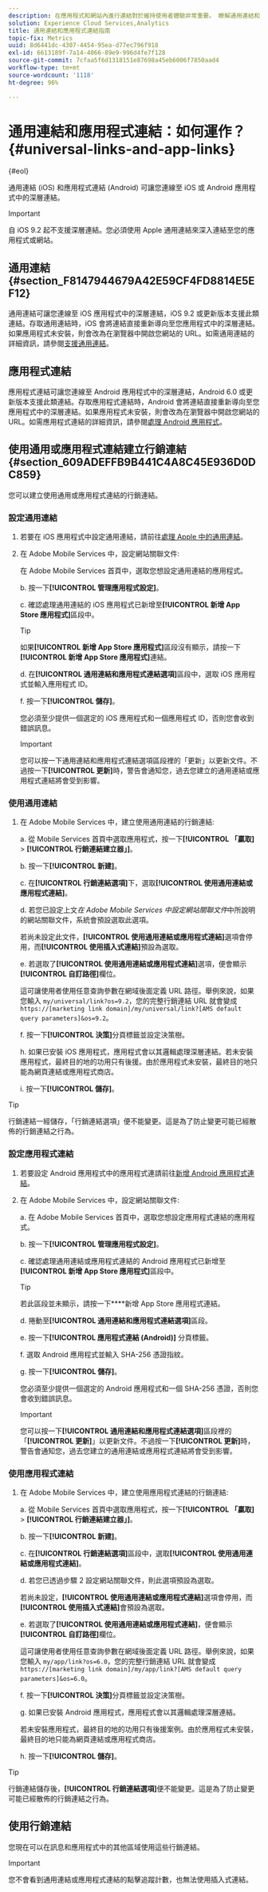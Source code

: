 ```yaml
---
description: 在應用程式和網站內進行連結對於維持使用者體驗非常重要。 瞭解通用連結和應用程式連結如何運作，以及兩者之間的差異。
solution: Experience Cloud Services,Analytics
title: 通用連結和應用程式連結指南
topic-fix: Metrics
uuid: 8d6441dc-4307-4454-95ea-d77ec796f918
exl-id: 6613189f-7a14-4066-89e9-996d4fe7f128
source-git-commit: 7cfaa5f6d1318151e87698a45eb6006f7850aad4
workflow-type: tm+mt
source-wordcount: '1118'
ht-degree: 96%

---
```


# 通用連結和應用程式連結：如何運作？ {#universal-links-and-app-links}

{#eol}

通用連結 (iOS) 和應用程式連結 (Android) 可讓您連線至 iOS 或 Android 應用程式中的深層連結。

>[!IMPORTANT]
>
>自 iOS 9.2 起不支援深層連結。您必須使用 Apple 通用連結來深入連結至您的應用程式或網站。

## 通用連結 {#section_F8147944679A42E59CF4FD8814E5EF12}

通用連結可讓您連線至 iOS 應用程式中的深層連結，iOS 9.2 或更新版本支援此類連結。存取通用連結時，iOS 會將連結直接重新導向至您應用程式中的深層連結。如果應用程式未安裝，則會改為在瀏覽器中開啟您網站的 URL。如需通用連結的詳細資訊，請參閱[支援通用連結](https://developer.apple.com/library/content/documentation/General/Conceptual/AppSearch/UniversalLinks.html)。

## 應用程式連結

應用程式連結可讓您連線至 Android 應用程式中的深層連結，Android 6.0 或更新版本支援此類連結。存取應用程式連結時，Android 會將連結直接重新導向至您應用程式中的深層連結。如果應用程式未安裝，則會改為在瀏覽器中開啟您網站的 URL。如需應用程式連結的詳細資訊，請參閱[處理 Android 應用程式](https://developer.android.com/training/app-links/index.html)。

## 使用通用或應用程式連結建立行銷連結 {#section_609ADEFFB9B441C4A8C45E936D0DC859}

您可以建立使用通用或應用程式連結的行銷連結。

### 設定通用連結

1. 若要在 iOS 應用程式中設定通用連結，請前往[處理 Apple 中的通用連結](https://developer.apple.com/documentation/uikit/inter-process_communication/allowing_apps_and_websites_to_link_to_your_content/handling_universal_links)。

2. 在 Adobe Mobile Services 中，設定網站關聯文件:

   在 Adobe Mobile Services 首頁中，選取您想設定通用連結的應用程式。

   b. 按一下&#x200B;**[!UICONTROL 管理應用程式設定]**。

   c. 確認處理通用連結的 iOS 應用程式已新增至&#x200B;**[!UICONTROL 新增 App Store 應用程式]**&#x200B;區段中。

   >[!TIP]
   >
   >如果&#x200B;**[!UICONTROL 新增 App Store 應用程式]**&#x200B;區段沒有顯示，請按一下&#x200B;**[!UICONTROL 新增 App Store 應用程式]**&#x200B;連結。

   d. 在&#x200B;**[!UICONTROL 通用連結和應用程式連結選項]**&#x200B;區段中，選取 iOS 應用程式並輸入應用程式 ID。

   f. 按一下&#x200B;**[!UICONTROL 儲存]**。

   您必須至少提供一個選定的 iOS 應用程式和一個應用程式 ID，否則您會收到錯誤訊息。

   >[!IMPORTANT]
   >
   >您可以按一下通用連結和應用程式連結選項區段裡的「更新」以更新文件。不過按一下&#x200B;**[!UICONTROL 更新]**&#x200B;時，警告會通知您，過去您建立的通用連結或應用程式連結將會受到影響。

### 使用通用連結

1. 在 Adobe Mobile Services 中，建立使用通用連結的行銷連結:

   a. 從 Mobile Services 首頁中選取應用程式，按一下&#x200B;**[!UICONTROL 「贏取]** > **[!UICONTROL 行銷連結建立器」]**。

   b. 按一下&#x200B;**[!UICONTROL 新建]**。

   c. 在&#x200B;**[!UICONTROL 行銷連結選項]**&#x200B;下，選取&#x200B;**[!UICONTROL 使用通用連結或應用程式連結]**。

   d. 若您已設定上文&#x200B;*在 Adobe Mobile Services 中設定網站關聯文件*&#x200B;中所說明的網站關聯文件，系統會預設選取此選項。

   若尚未設定此文件，**[!UICONTROL 使用通用連結或應用程式連結]**&#x200B;選項會停用，而&#x200B;**[!UICONTROL 使用插入式連結]**&#x200B;預設為選取。

   e. 若選取了&#x200B;**[!UICONTROL 使用通用連結或應用程式連結]**&#x200B;選項，便會顯示&#x200B;**[!UICONTROL 自訂路徑]**&#x200B;欄位。

   這可讓使用者使用任意查詢參數在網域後面定義 URL 路徑。舉例來說，如果您輸入 `my/universal/link?os=9.2`，您的完整行銷連結 URL 就會變成 `https://[marketing link domain]/my/universal/link?[AMS default query parameters]&os=9.2`。

   f. 按一下&#x200B;**[!UICONTROL 決策]**&#x200B;分頁標籤並設定決策樹。

   h. 如果已安裝 iOS 應用程式，應用程式會以其邏輯處理深層連結。若未安裝應用程式，最終目的地的功用只有後援。由於應用程式未安裝，最終目的地只能為網頁連結或應用程式商店。

   i. 按一下&#x200B;**[!UICONTROL 儲存]**。

>[!TIP]
>
>行銷連結一經儲存，「行銷連結選項」便不能變更。這是為了防止變更可能已經散佈的行銷連結之行為。


### 設定應用程式連結

1. 若要設定 Android 應用程式中的應用程式連請前往[新增 Android 應用程式連結](https://developer.android.com/studio/write/app-link-indexing)。

1. 在 Adobe Mobile Services 中，設定網站關聯文件:

   a. 在 Adobe Mobile Services 首頁中，選取您想設定應用程式連結的應用程式。

   b. 按一下&#x200B;**[!UICONTROL 管理應用程式設定]**。

   c. 確認處理通用連結或應用程式連結的 Android 應用程式已新增至&#x200B;**[!UICONTROL 新增 App Store 應用程式]**&#x200B;區段中。

   >[!TIP]
   >
   >若此區段並未顯示，請按一下&#x200B;****&#x200B;新增 App Store 應用程式連結。

   d. 捲動至&#x200B;**[!UICONTROL 通用連結和應用程式連結選項]**&#x200B;區段。

   e. 按一下&#x200B;**[!UICONTROL 應用程式連結 (Android)]** 分頁標籤。

   f. 選取 Android 應用程式並輸入 SHA-256 憑證指紋。

   g. 按一下&#x200B;**[!UICONTROL 儲存]**。

   您必須至少提供一個選定的 Android 應用程式和一個 SHA-256 憑證，否則您會收到錯誤訊息。

   >[!IMPORTANT]
   >
   >您可以按一下&#x200B;**[!UICONTROL 通用連結和應用程式連結選項]**&#x200B;區段裡的「**[!UICONTROL 更新]**」以更新文件。不過按一下&#x200B;**[!UICONTROL 更新]**&#x200B;時，警告會通知您，過去您建立的通用連結或應用程式連結將會受到影響。

### 使用應用程式連結

1. 在 Adobe Mobile Services 中，建立使用應用程式連結的行銷連結:

   a. 從 Mobile Services 首頁中選取應用程式，按一下&#x200B;**[!UICONTROL 「贏取]** > **[!UICONTROL 行銷連結建立器」]**。

   b. 按一下&#x200B;**[!UICONTROL 新建]**。

   c. 在&#x200B;**[!UICONTROL 行銷連結選項]**&#x200B;區段中，選取&#x200B;**[!UICONTROL 使用通用連結或應用程式連結]**。

   d. 若您已透過步驟 2 設定網站關聯文件，則此選項預設為選取。

   若尚未設定，**[!UICONTROL 使用通用連結或應用程式連結]**&#x200B;選項會停用，而&#x200B;**[!UICONTROL 使用插入式連結]**&#x200B;會預設為選取。

   e. 若選取了&#x200B;**[!UICONTROL 使用通用連結或應用程式連結]**，便會顯示&#x200B;**[!UICONTROL 自訂路徑]**&#x200B;欄位。

   這可讓使用者使用任意查詢參數在網域後面定義 URL 路徑。舉例來說，如果您輸入 `my/app/link?os=6.0`，您的完整行銷連結 URL 就會變成 `https://[marketing link domain]/my/app/link?[AMS default query parameters]&os=6.0`。

   f. 按一下&#x200B;**[!UICONTROL 決策]**&#x200B;分頁標籤並設定決策樹。

   g. 如果已安裝 Android 應用程式，應用程式會以其邏輯處理深層連結。

   若未安裝應用程式，最終目的地的功用只有後援案例。由於應用程式未安裝，最終目的地只能為網頁連結或應用程式商店。

   h. 按一下&#x200B;**[!UICONTROL 儲存]**。

>[!TIP]
>
>行銷連結儲存後，**[!UICONTROL 行銷連結選項]**&#x200B;便不能變更。這是為了防止變更可能已經散佈的行銷連結之行為。

## 使用行銷連結

您現在可以在訊息和應用程式中的其他區域使用這些行銷連結。

>[!IMPORTANT]
>
>您不會看到通用連結或應用程式連結的點擊追蹤計數，也無法使用插入式連結。
